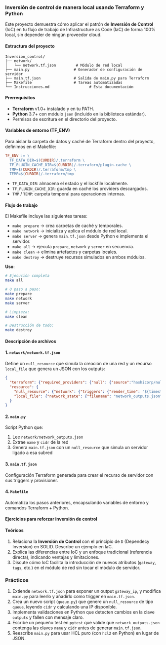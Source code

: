 ### Inversión de control de manera local usando Terraform y Python

Este proyecto demuestra cómo aplicar el patrón de **Inversión de Control** (IoC) en tu flujo de trabajo de Infrastructure as Code (IaC) de forma 100% local, sin depender de ningún proveedor cloud.

#### Estructura del proyecto

```
Inversion_control/
├── network/
│   └── network.tf.json         # Módulo de red local
├── main.py                    # Generador de configuración de servidor
├── main.tf.json               # Salida de main.py para Terraform
├── Makefile                   # Tareas automatizadas
└── Instrucciones.md                  # Esta documentación
```

####  Prerrequisitos

* **Terraform** v1.0+ instalado y en tu PATH.
* **Python** 3.7+ con módulo `json` (incluido en la biblioteca estándar).
* Permisos de escritura en el directorio del proyecto.


#### Variables de entorno (TF\_ENV)

Para aislar la carpeta de datos y caché de Terraform dentro del proyecto, definimos en el Makefile:

```makefile
TF_ENV := \
  TF_DATA_DIR=$(CURDIR)/.terraform \
  TF_PLUGIN_CACHE_DIR=$(CURDIR)/.terraform/plugin-cache \
  TMP=$(CURDIR)/.terraform/tmp \
  TEMP=$(CURDIR)/.terraform/tmp
```

* `TF_DATA_DIR`: almacena el estado y el lockfile localmente.
* `TF_PLUGIN_CACHE_DIR`: guarda en caché los providers descargados.
* `TMP` / `TEMP`: carpeta temporal para operaciones internas.


#### Flujo de trabajo

El Makefile incluye las siguientes tareas:

* `make prepare`  -> crea carpetas de caché y temporales.
* `make network`  -> inicializa y aplica el módulo de red local.
* `make server`   -> genera `main.tf.json` desde Python e implementa el servidor.
* `make all`      -> ejecuta `prepare`, `network` y `server` en secuencia.
* `make clean`    -> elimina artefactos y carpetas locales.
* `make destroy`  -> destruye recursos simulados en ambos módulos.

**Uso**:

```bash
# Ejecución completa
make all

# O paso a paso:
make prepare
make network
make server

# Limpieza:
make clean

# Destrucción de todo:
make destroy
```


#### Descripción de archivos

#### 1. `network/network.tf.json`

Define un `null_resource` que simula la creación de una red y un recurso `local_file` que genera un JSON con los outputs:

```json
{
  "terraform": {"required_providers": {"null": {"source":"hashicorp/null","version":"~>3.2"}, "local": {"source":"hashicorp/local","version":"~>2.5"}}},
  "resource": {
    "null_resource": {"network": {"triggers": {"render_time": "${timestamp()}"}}},
    "local_file": {"network_state": {"filename": "network_outputs.json","content": "${jsonencode({\"outputs\":{...}})}","depends_on": ["null_resource.network"]}}
  }
}
```

#### 2. `main.py`

Script Python que:

1. Lee `network/network_outputs.json`
2. Extrae `name` y `cidr` de la red
3. Genera `main.tf.json` con un `null_resource` que simula un servidor ligado a esa subred

#### 3. `main.tf.json`

Configuración Terraform generada para crear el recurso de servidor con sus triggers y provisioner.

#### 4. `Makefile`

Automatiza los pasos anteriores, encapsulando variables de entorno y comandos Terraform + Python.


#### Ejercicios para reforzar **inversión de control**

#### Teóricos

1. Relaciona la **Inversión de Control** con el principio de `D` (Dependecy Inversion) en SOLID. Describe un ejemplo en IaC.
2. Explica las diferencias entre IoC y un enfoque tradicional (referencia directa), indicando ventajas y limitaciones.
3. Discute cómo IoC facilita la introducción de nuevos atributos (`gateway`, `tags`, etc.) en el módulo de red sin tocar el módulo de servidor.

### Prácticos

1. Extiende `network.tf.json` para exponer un output `gateway_ip`, y modifica `main.py` para leerlo y añadirlo como trigger en `main.tf.json`.
2. Crea un nuevo script (`queue.py`) que genere un `null_resource` de tipo `queue`, leyendo `cidr` y calculando una IP disponible.
3. Implementa validaciones en Python que detecten cambios en la clave `outputs` y fallen con mensaje claro.
4. Escribe un pequeño test en `pytest` que valide que `network_outputs.json` contenga las claves `name` y `cidr` antes de generar `main.tf.json`.
5. Reescribe `main.py` para usar HCL puro (con `hcl2` en Python) en lugar de JSON.

